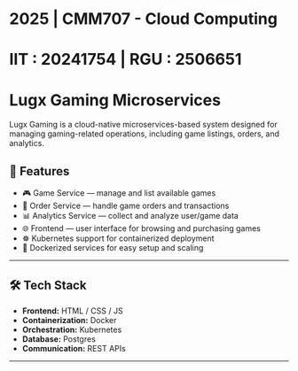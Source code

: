 # 2025 | CMM707 - Cloud Computing 
# IIT : 20241754 | RGU : 2506651 
# Lugx Gaming Microservices

Lugx Gaming is a cloud-native microservices-based system designed for managing gaming-related operations, including game listings, orders, and analytics.

## 🚀 Features

- 🎮 Game Service — manage and list available games
- 🛒 Order Service — handle game orders and transactions
- 📊 Analytics Service — collect and analyze user/game data
- 🌐 Frontend — user interface for browsing and purchasing games
- ☸️ Kubernetes support for containerized deployment
- 🐳 Dockerized services for easy setup and scaling

---

## 🛠️ Tech Stack

- **Frontend:** HTML / CSS / JS
- **Containerization:** Docker
- **Orchestration:** Kubernetes
- **Database:** Postgres
- **Communication:** REST APIs 
---
